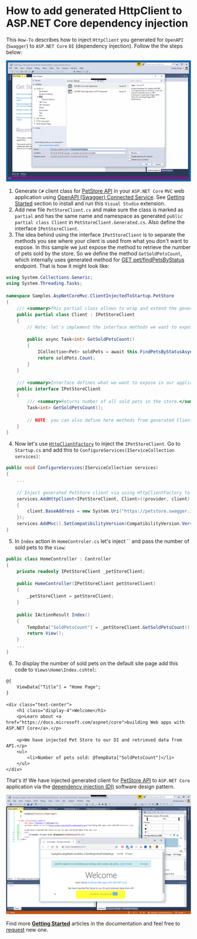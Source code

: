 # How to add generated HttpClient to ASP.NET Core dependency injection

This `How-To` describes how to inject `HttpClient` you generated for `OpenAPI` (`Swagger`) to `ASP.NET Core` `DI` (dependency injection). Follow the the steps below:

![How to add generated HttpClient to ASP.NET Core dependency injection](img/How-to-Add-Generated-HttpClient-to-ASPNETCore-Dependency-Injection.gif)

1. Generate `C#` client class for [PetStore API](http://petstore.swagger.io/) in your `ASP.NET Core` `MVC` web application using [OpenAPI (Swagger) Connected Service](https://marketplace.visualstudio.com/items?itemName=dmitry-pavlov.OpenAPIConnectedService). See [Getting Started](https://github.com/dmitry-pavlov/openapi-connected-service/) section to install and run this `Visual Studio` extension.
2. Add new file `PetStoreClient.cs` and make sure the class is marked as `partial` and has the same name and namespace as generated `public partial class Client` in `PetStoreClient.Generated.cs`. Also define the interface `IPetStoreClient`. 
3. The idea behind using the interface `IPetStoreClient` is to separate the methods you see where your client is used from what you don't want to expose. In this sample we just expose the method to retrieve the number of pets sold by the store. So we define the method `GetSoldPetsCount`, which internally uses generated method for [GET pet/findPetsByStatus](http://petstore.swagger.io/#/pet/findPetsByStatus) endpoint. That is how it might look like: 
```csharp
using System.Collections.Generic;
using System.Threading.Tasks;

namespace Samples.AspNetCoreMvc.ClientInjectedToStartup.PetStore
{
    /// <summary>This partial class allows to wrap and extend the generated client logic if you need that.</summary>
    public partial class Client : IPetStoreClient
    {
        // Note: let's implement the interface methods we want to expose

        public async Task<int> GetSoldPetsCount()
        {
            ICollection<Pet> soldPets = await this.FindPetsByStatusAsync(new[] { Anonymous.Sold });
            return soldPets.Count;
        }
    }

    /// <summary>Interface defines what we want to expose in our appliction via dependency injection.</summary>
    public interface IPetStoreClient
    {
        /// <summary>Returns number of all sold pets in the store.</summary>
        Task<int> GetSoldPetsCount();

        // NOTE: you can also define here methods from generated Client partial class to expose them from interface.
    }
}
```
4. Now let's use [`HttpClientFactory`](https://docs.microsoft.com/en-us/dotnet/standard/microservices-architecture/implement-resilient-applications/use-httpclientfactory-to-implement-resilient-http-requests) to inject the `IPetStoreClient`. Go to `Startup.cs` and add this to `ConfigureServices(IServiceCollection services)`:
```csharp
public void ConfigureServices(IServiceCollection services)
{
    ...

    // Inject generated PetStore client via using HttpClientFactory to implement resilient HTTP requests.
    services.AddHttpClient<IPetStoreClient, Client>((provider, client) =>
    {
        client.BaseAddress = new System.Uri("https://petstore.swagger.io/v2/");
    });
    services.AddMvc().SetCompatibilityVersion(CompatibilityVersion.Version_2_2);
}
```
5. In `Index` action in `HomeControler.cs` let's inject `` and pass the number of sold pets to the `View`:
```csharp
public class HomeController : Controller
{
    private readonly IPetStoreClient _petStoreClient;

    public HomeController(IPetStoreClient petStoreClient)
    {
        _petStoreClient = petStoreClient;
    }

    public IActionResult Index()
    {
        TempData["SoldPetsCount"] = _petStoreClient.GetSoldPetsCount().Result;
        return View();
    }
    ...
}

```
6. To display the number of sold pets on the default site page add this code to `Views\Home\Index.cshtml`:
```aspnet
@{
    ViewData["Title"] = "Home Page";
}

<div class="text-center">
    <h1 class="display-4">Welcome</h1>
    <p>Learn about <a href="https://docs.microsoft.com/aspnet/core">building Web apps with ASP.NET Core</a>.</p>

    <p>We have injected Pet Store to our DI and retrieved data from API.</p>
    <ul>
        <li>Number of pets sold: @TempData["SoldPetsCount"]</li>
    </ul>
</div>

```
That's it! We have injected generated client for [PetStore API](http://petstore.swagger.io/) to `ASP.NET Core` application via the [dependency injection (DI)](https://docs.microsoft.com/en-us/aspnet/core/fundamentals/dependency-injection) software design pattern.

![How to add generated HttpClient to ASP.NET Core dependency injection](img/How-to-Add-Generated-HttpClient-to-ASPNETCore-Dependency-Injection.png)

Find more [**Getting Started**](https://github.com/dmitry-pavlov/openapi-connected-service/) articles in the documentation and feel free to [request](https://github.com/dmitry-pavlov/openapi-connected-service/issues/new?title=DOC:+HowTo+&body=Please%20write+how+to+...) new one.
